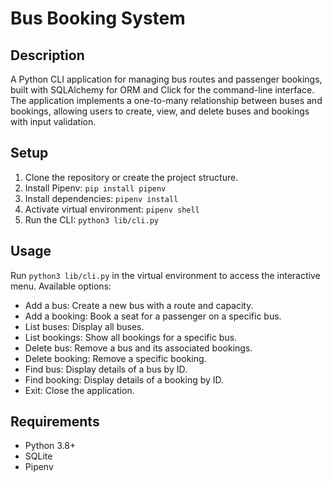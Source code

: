 # Bus Booking System

## Description
A Python CLI application for managing bus routes and passenger bookings, built with SQLAlchemy for ORM and Click for the command-line interface. The application implements a one-to-many relationship between buses and bookings, allowing users to create, view, and delete buses and bookings with input validation.

## Setup
1. Clone the repository or create the project structure.
2. Install Pipenv: `pip install pipenv`
3. Install dependencies: `pipenv install`
4. Activate virtual environment: `pipenv shell`
5. Run the CLI: `python3 lib/cli.py`

## Usage
Run `python3 lib/cli.py` in the virtual environment to access the interactive menu. Available options:
- Add a bus: Create a new bus with a route and capacity.
- Add a booking: Book a seat for a passenger on a specific bus.
- List buses: Display all buses.
- List bookings: Show all bookings for a specific bus.
- Delete bus: Remove a bus and its associated bookings.
- Delete booking: Remove a specific booking.
- Find bus: Display details of a bus by ID.
- Find booking: Display details of a booking by ID.
- Exit: Close the application.

## Requirements
- Python 3.8+
- SQLite
- Pipenv